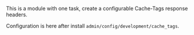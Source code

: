 This is a module with one task, create a configurable Cache-Tags response headers.

Configuration is here after install `admin/config/development/cache_tags`.
